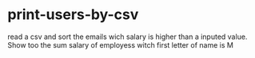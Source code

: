 # print-users-by-csv
read a csv and sort the emails wich salary is higher than a inputed value. Show too the sum salary of employess witch first letter of name is M

